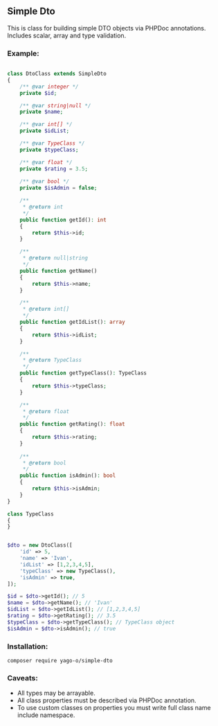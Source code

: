 ## Simple Dto

This is class for building simple DTO objects via PHPDoc annotations. 
Includes scalar, array and type validation.

### Example:
```php

class DtoClass extends SimpleDto
{
    /** @var integer */
    private $id;

    /** @var string|null */
    private $name;

    /** @var int[] */
    private $idList;

    /** @var TypeClass */
    private $typeClass;

    /** @var float */
    private $rating = 3.5;
    
    /** @var bool */
    private $isAdmin = false;

    /**
     * @return int
     */
    public function getId(): int
    {
        return $this->id;
    }

    /**
     * @return null|string
     */
    public function getName()
    {
        return $this->name;
    }

    /**
     * @return int[]
     */
    public function getIdList(): array
    {
        return $this->idList;
    }

    /**
     * @return TypeClass
     */
    public function getTypeClass(): TypeClass
    {
        return $this->typeClass;
    }

    /**
     * @return float
     */
    public function getRating(): float
    {
        return $this->rating;
    }
    
    /**
     * @return bool
     */
    public function isAdmin(): bool
    {
        return $this->isAdmin;
    }
}

class TypeClass
{
}


$dto = new DtoClass([
    'id' => 5,
    'name' => 'Ivan',
    'idList' => [1,2,3,4,5],
    'typeClass' => new TypeClass(),
    'isAdmin' => true,
]);

$id = $dto->getId(); // 5
$name = $dto->getName(); // 'Ivan'
$idList = $dto->getIdList(); // [1,2,3,4,5]
$rating = $dto->getRating(); // 3.5
$typeClass = $dto->getTypeClass(); // TypeClass object
$isAdmin = $dto->isAdmin(); // true
```

### Installation:

```
composer require yago-o/simple-dto
```

### Caveats:
 - All types may be arrayable.
 - All class properties must be described via PHPDoc annotation.
 - To use custom classes on properties you must write full class name include namespace.
